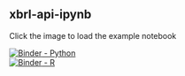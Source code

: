 ## xbrl-api-ipynb 

Click the image to load the example notebook

[![Binder](https://mybinder.org/badge_logo.svg) - Python](https://mybinder.org/v2/gh/xbrlus/xbrl-api-ipynb/master?filepath=xbrl_us_api.ipynb)  
[![Binder](https://mybinder.org/badge_logo.svg) - R](https://mybinder.org/v2/gh/xbrlus/xbrl-api-ipynb/master?filepath=xbrl_us_api_r.ipynb)